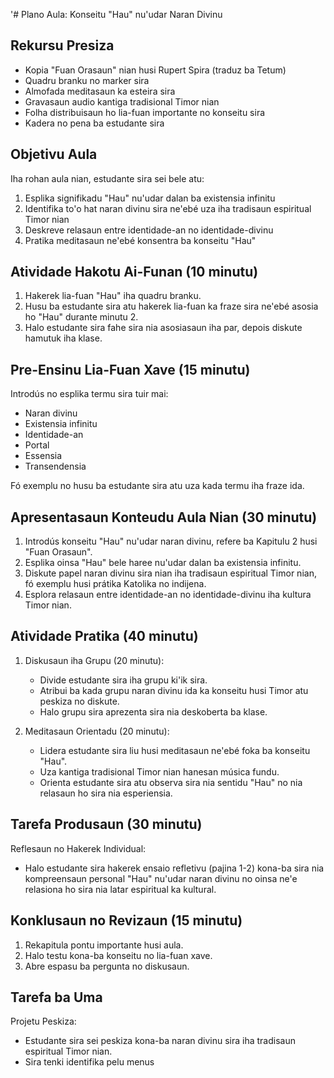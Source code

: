 '# Plano Aula: Konseitu "Hau" nu'udar Naran Divinu

## Rekursu Presiza
- Kopia "Fuan Orasaun" nian husi Rupert Spira (traduz ba Tetum)
- Quadru branku no marker sira
- Almofada meditasaun ka esteira sira
- Gravasaun audio kantiga tradisional Timor nian
- Folha distribuisaun ho lia-fuan importante no konseitu sira
- Kadera no pena ba estudante sira

## Objetivu Aula
Iha rohan aula nian, estudante sira sei bele atu:
1. Esplika signifikadu "Hau" nu'udar dalan ba existensia infinitu
2. Identifika to'o hat naran divinu sira ne'ebé uza iha tradisaun espiritual Timor nian
3. Deskreve relasaun entre identidade-an no identidade-divinu
4. Pratika meditasaun ne'ebé konsentra ba konseitu "Hau"

## Atividade Hakotu Ai-Funan (10 minutu)
1. Hakerek lia-fuan "Hau" iha quadru branku.
2. Husu ba estudante sira atu hakerek lia-fuan ka fraze sira ne'ebé asosia ho "Hau" durante minutu 2.
3. Halo estudante sira fahe sira nia asosiasaun iha par, depois diskute hamutuk iha klase.

## Pre-Ensinu Lia-Fuan Xave (15 minutu)
Introdús no esplika termu sira tuir mai:
- Naran divinu
- Existensia infinitu
- Identidade-an
- Portal
- Essensia
- Transendensia

Fó exemplu no husu ba estudante sira atu uza kada termu iha fraze ida.

## Apresentasaun Konteudu Aula Nian (30 minutu)
1. Introdús konseitu "Hau" nu'udar naran divinu, refere ba Kapitulu 2 husi "Fuan Orasaun".
2. Esplika oinsa "Hau" bele haree nu'udar dalan ba existensia infinitu.
3. Diskute papel naran divinu sira nian iha tradisaun espiritual Timor nian, fó exemplu husi prátika Katolika no indijena.
4. Esplora relasaun entre identidade-an no identidade-divinu iha kultura Timor nian.

## Atividade Pratika (40 minutu)
1. Diskusaun iha Grupu (20 minutu):
   - Divide estudante sira iha grupu ki'ik sira.
   - Atribui ba kada grupu naran divinu ida ka konseitu husi Timor atu peskiza no diskute.
   - Halo grupu sira aprezenta sira nia deskoberta ba klase.

2. Meditasaun Orientadu (20 minutu):
   - Lidera estudante sira liu husi meditasaun ne'ebé foka ba konseitu "Hau".
   - Uza kantiga tradisional Timor nian hanesan música fundu.
   - Orienta estudante sira atu observa sira nia sentidu "Hau" no nia relasaun ho sira nia esperiensia.

## Tarefa Produsaun (30 minutu)
Reflesaun no Hakerek Individual:
- Halo estudante sira hakerek ensaio refletivu (pajina 1-2) kona-ba sira nia kompreensaun personal "Hau" nu'udar naran divinu no oinsa ne'e relasiona ho sira nia latar espiritual ka kultural.

## Konklusaun no Revizaun (15 minutu)
1. Rekapitula pontu importante husi aula.
2. Halo testu kona-ba konseitu no lia-fuan xave.
3. Abre espasu ba pergunta no diskusaun.

## Tarefa ba Uma
Projetu Peskiza:
- Estudante sira sei peskiza kona-ba naran divinu sira iha tradisaun espiritual Timor nian.
- Sira tenki identifika pelu menus